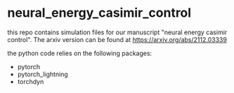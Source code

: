 # neural_energy_casimir_control

this repo contains simulation files for our manuscript "neural energy casimir control". The arxiv version can be found at https://arxiv.org/abs/2112.03339

the python code relies on the following packages:

- pytorch
- pytorch_lightning
- torchdyn
